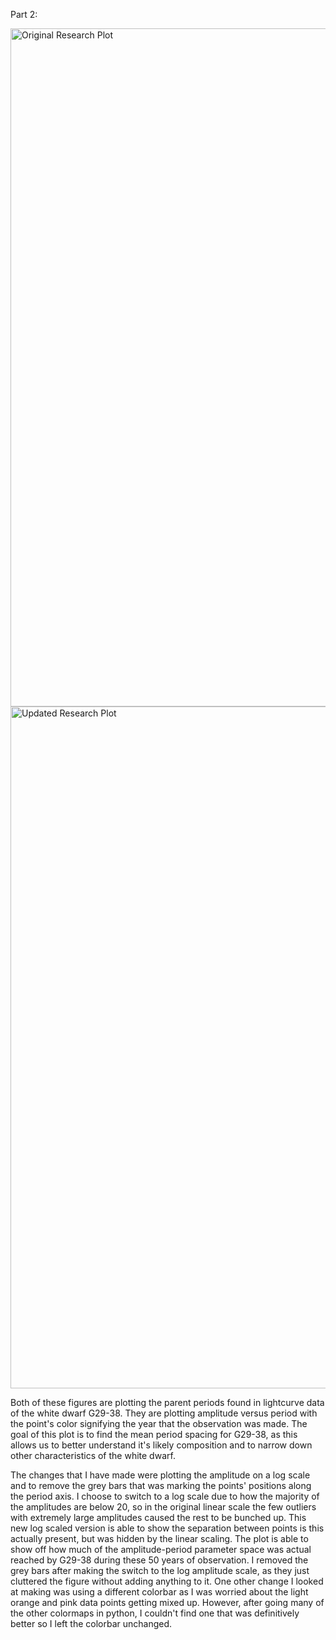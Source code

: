 Part 2:

<img width="1085" alt="Original Research Plot" src="https://github.com/szsavery/DSPS_SSavery/assets/143891445/cde6b2eb-1b8c-4008-a489-1c838f5e4d02">
<img width="1091" alt="Updated Research Plot" src="https://github.com/szsavery/DSPS_SSavery/assets/143891445/9f77cb5c-46ab-4cd8-ac87-6a2fd532bdfa">

Both of these figures are plotting the parent periods found in lightcurve data of the white dwarf G29-38. They are plotting amplitude versus period with the point's color signifying the year that the observation was made. The goal of this plot is to find the mean period spacing for G29-38, as this allows us to better understand it's likely composition and to narrow down other characteristics of the white dwarf.

The changes that I have made were plotting the amplitude on a log scale and to remove the grey bars that was marking the points' positions along the period axis. I choose to switch to a log scale due to how the majority of the amplitudes are below 20, so in the original linear scale the few outliers with extremely large amplitudes caused the rest to be bunched up. This new log scaled version is able to show the separation between points is this actually present, but was hidden by the linear scaling. The plot is able to show off how much of the amplitude-period parameter space was actual reached by G29-38 during these 50 years of observation. I removed the grey bars after making the switch to the log amplitude scale, as they just cluttered the figure without adding anything to it. One other change I looked at making was using a different colorbar as I was worried about the light orange and pink data points getting mixed up. However, after going many of the other colormaps in python, I couldn't find one that was definitively better so I left the colorbar unchanged.
